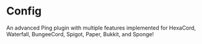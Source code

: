 # Config
An advanced Ping plugin with multiple features implemented for HexaCord, Waterfall, BungeeCord, Spigot, Paper, Bukkit, and Sponge!
